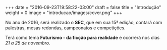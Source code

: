 +++
date = "2016-09-23T19:58:22-03:00"
draft = false
title = "Introdução"
weight = 0
image = "introducao/images/cover.png"
+++

No ano de 2016, será realizado o **SEC**, que em sua 15ª edição, contará com palestras, mesas redondas, campeonatos e competições.

Terá como tema **Futurismo - da ficção para realidade** e ocorrerá nos dias *21 a 25 de novembro*.</p>

